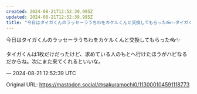 ```yaml
---
created: 2024-08-21T12:52:39.995Z
updated: 2024-08-21T12:52:39.995Z
title: "今日はタイガくんのラッセーラうちわをカケルくんと交換してもらった👓️✨️タイガくんは1枚だけだったけど、求めている人のもとへ行けたほうがハピなるだからね。次にま[...]"
---
```


<p>今日はタイガくんのラッセーラうちわをカケルくんと交換してもらった👓️✨️</p><p>タイガくんは1枚だけだったけど、求めている人のもとへ行けたほうがハピなるだからね。次にまた来てくれるといいな。</p>

&mdash; 2024-08-21 12:52:39 UTC

Original URL: https://mastodon.social/@sakuramochi0/113000104591118773
